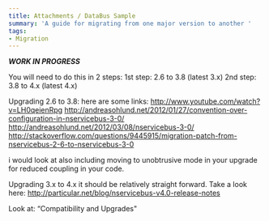 ```yaml
---
title: Attachments / DataBus Sample
summary: 'A guide for migrating from one major version to another '
tags:
- Migration
---
```


***WORK IN PROGRESS***

You will need to do this in 2 steps: 
1st step: 2.6 to 3.8 (latest 3.x) 
2nd step: 3.8 to 4.x (latest 4.x)

Upgrading 2.6 to 3.8:
here are some links:
http://www.youtube.com/watch?v=LH0qeienRpg
http://andreasohlund.net/2012/01/27/convention-over-configuration-in-nservicebus-3-0/
http://andreasohlund.net/2012/03/08/nservicebus-3-0/
http://stackoverflow.com/questions/9445915/migration-patch-from-nservicebus-2-6-to-nservicebus-3-0

i would look at also including moving to unobtrusive mode in your upgrade for reduced coupling in your code.

Upgrading 3.x to 4.x it should be relatively straight forward. Take a look here: 
http://particular.net/blog/nservicebus-v4.0-release-notes

Look at: “Compatibility and Upgrades"
